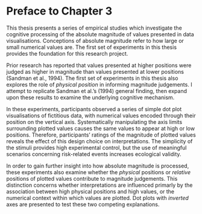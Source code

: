 # Preface to Chapter 3

This thesis presents a series of empirical studies which investigate the cognitive processing of the absolute magnitude of values presented in data visualisations. Conceptions of absolute magnitude refer to how large or small numerical values are. The first set of experiments in this thesis provides the foundation for this research project. 

Prior research has reported that values presented at higher positions were judged as higher in magnitude than values presented at lower positions (Sandman et al., 1994). The first set of experiments in this thesis also explores the role of *physical position* in informing magnitude judgements. I attempt to replicate Sandman et al.’s (1994) general finding, then expand upon these results to examine the underlying cognitive mechanism. 

In these experiments, participants observed a series of simple dot plot visualisations of fictitious data, with numerical values encoded through their position on the vertical axis. Systematically manipulating the axis limits surrounding plotted values causes the same values to appear at high or low positions. Therefore, participants’ ratings of the magnitude of plotted values reveals the effect of this design choice on interpretations. The simplicity of the stimuli provides high experimental control, but the use of meaningful scenarios concerning risk-related events increases ecological validity. 

In order to gain further insight into how absolute magnitude is processed, these experiments also examine whether the *physical* positions or *relative* positions of plotted values contribute to magnitude judgements. This distinction concerns whether interpretations are influenced primarly by the association between high physical positions and high values, or the numerical context within which values are plotted. Dot plots with *inverted* axes are presented to test these two competing explanations.  